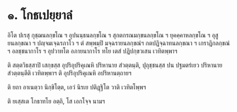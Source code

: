 <h1>๑. โกธเปยฺยาลํ</h1>
<p> อิโต   ปเรสุ กุชฺฌนลกฺขโณ ฯ อุปนนฺธนลกฺขโณ ฯ สุกตกรณมกฺขนลกฺขโณ ฯ ยุคคฺคาหลกฺขโณ ฯ อุสูยนลกฺขณา ฯ ปญฺจมเจฺฉรภาโว  ฯ ตํ สพฺพมฺปิ มจฺฉรายนลกฺขณํฯ กตปฎิจฺฉาทนลกฺขณา ฯ เกราฎิกลกฺขณํ ฯ อลชฺชนากาโร ฯ อุปวาทโต อภายนากาโร ทโย เตสํ ปฎิปกฺขวเสน เวทิตพฺพาฯ</p>


<p> ติ สตฺตวิธสฺสาปิ เสกฺขสฺส อุปริอุปริคุเณหิ ปริหานาย สํวตฺตนฺติ, ปุถุชฺชนสฺส ปน ปฐมตรํเยว ปริหานาย สํวตฺตนฺตีติ เวทิตพฺพาฯ ติ อุปริอุปริคุเณหิ อปริหานตฺถายฯ</p>


<p> ติ ยถา อาเนตฺวา นิกฺขิโตฺต, เอวํ นิรเย ปติฎฺฐิโต วาติ เวทิตโพฺพฯ</p>


<p> ติ ยเสฺสเต โกธาทโย อตฺถิ, โส เอกโจฺจ นามฯ</p>

</p>





